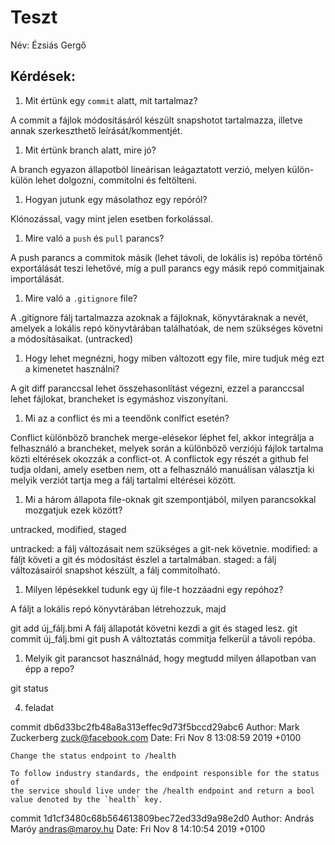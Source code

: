 # Teszt

Név: Ézsiás Gergő

## Kérdések:

1. Mit értünk egy `commit` alatt, mit tartalmaz?

A commit a fájlok módosításáról készült snapshotot tartalmazza, illetve annak szerkeszthető leírását/kommentjét.

1. Mit értünk branch alatt, mire jó?

A branch egyazon állapotból lineárisan leágaztatott verzió, melyen külön-külön lehet dolgozni, commitolni és feltölteni.

1. Hogyan jutunk egy másolathoz egy repóról?

Klónozással, vagy mint jelen esetben forkolással.

1. Mire való a `push` és `pull` parancs?

A push parancs a commitok másik (lehet távoli, de lokális is) repóba történő exportálását teszi lehetővé, míg a pull parancs egy másik repó commitjainak importálását.

1. Mire való a `.gitignore` file?

A .gitignore fálj tartalmazza azoknak a fájloknak, könyvtáraknak a nevét, amelyek a lokális repó könyvtárában találhatóak, de nem szükséges követni a módosításaikat. (untracked)

1. Hogy lehet megnézni, hogy miben változott egy file, mire tudjuk még ezt a kimenetet használni?

A git diff paranccsal lehet összehasonlítást végezni, ezzel a paranccsal lehet fájlokat, brancheket is egymáshoz viszonyítani.

1. Mi az a conflict és mi a teendőnk conlfict esetén?

Conflict különböző branchek merge-elésekor léphet fel, akkor integrálja a felhasználó a brancheket, melyek során a különböző verziójú fájlok tartalma közti eltérések okozzák a conflict-ot. A conflictok egy részét a github fel tudja oldani, amely esetben nem, ott a felhasználó manuálisan választja ki melyik verziót tartja meg a fálj tartalmi eltérései között.

1. Mi a három állapota file-oknak git szempontjából, milyen parancsokkal mozgatjuk ezek között?

untracked, modified, staged

untracked: a fálj változásait nem szükséges a git-nek követnie.
modified: a fáljt követi a git és módosítást észlel a tartalmában.
staged: a fálj változásairól snapshot készült, a fálj commitolható.

1. Milyen lépésekkel tudunk egy új file-t hozzáadni egy repóhoz?

A fáljt a lokális repó könyvtárában létrehozzuk, majd

git add új_fálj.bmi			A fálj állapotát követni kezdi a git és staged lesz.
git commit új_fálj.bmi
git push				A változtatás commitja felkerül a távoli repóba.


1. Melyik git parancsot használnád, hogy megtudd milyen állapotban van épp a repo?

git status


4. feladat

commit db6d33bc2fb48a8a313effec9d73f5bccd29abc6
Author: Mark Zuckerberg <zuck@facebook.com>
Date:   Fri Nov 8 13:08:59 2019 +0100

    Change the status endpoint to /health
    
    To follow industry standards, the endpoint responsible for the status of
    the service should live under the /health endpoint and return a bool
    value denoted by the `health` key.

commit 1d1cf3480c68b564613809bec72ed33d9a98e2d0
Author: András Maróy <andras@maroy.hu>
Date:   Fri Nov 8 14:10:54 2019 +0100


